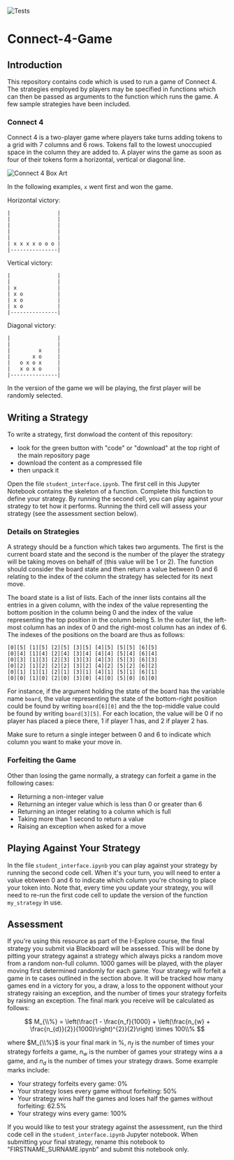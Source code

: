 ![Tests](https://github.com/coolernato/Connect-4-Game/workflows/Tests/badge.svg)

# Connect-4-Game

## Introduction

This repository contains code which is used to run a game of Connect 4. The strategies employed by players may be specified in functions which can then be passed as arguments to the function which runs the game. A few sample strategies have been included.

### Connect 4

Connect 4 is a two-player game where players take turns adding tokens to a grid with 7 columns and 6 rows. Tokens fall to the lowest unoccupied space in the column they are added to. A player wins the game as soon as four of their tokens form a horizontal, vertical or diagonal line.

![Connect 4 Box Art](https://github.com/coolernato/Connect-4-Game/blob/master/readme_resources/connect4_box.jpg?raw=true)

In the following examples, ```x``` went first and won the game.

Horizontal victory:

```
|               |
|               |
|               |
|               |
|               |
| x x x x o o o |
|---------------|
```

Vertical victory:

```
|               |
|               |
| x             |
| x o           |
| x o           |
| x o           |
|---------------|
```

Diagonal victory:

```
|               |
|               |
|         x     |
|       x o     |
|   o x o x     |
|   x o x o     |
|---------------|
```

In the version of the game we will be playing, the first player will be randomly selected.

## Writing a Strategy

To write a strategy, first donwload the content of this repository:
* look for the green button with "code" or "download" at the top right of the main repository page
* download the content as a compressed file
* then unpack it

Open the file ```student_interface.ipynb```. The first cell in this Jupyter Notebook contains the skeleton of a function. Complete this function to define your strategy. By running the second cell, you can play against your strategy to tet how it performs. Running the third cell will assess your strategy (see the assessment section below).

### Details on Strategies

A strategy should be a function which takes two arguments. The first is the current board state and the second is the number of the player the strategy will be taking moves on behalf of (this value will be 1 or 2). The function should consider the board state and then return a value between 0 and 6 relating to the index of the column the strategy has selected for its next move.

The board state is a list of lists. Each of the inner lists contains all the entries in a given column, with the index of the value representing the bottom position in the column being 0 and the index of the value representing the top position in the column being 5. In the outer list, the left-most column has an index of 0 and the right-most column has an index of 6. The indexes of the positions on the board are thus as follows:

```
[0][5] [1][5] [2][5] [3][5] [4][5] [5][5] [6][5] 
[0][4] [1][4] [2][4] [3][4] [4][4] [5][4] [6][4] 
[0][3] [1][3] [2][3] [3][3] [4][3] [5][3] [6][3] 
[0][2] [1][2] [2][2] [3][2] [4][2] [5][2] [6][2] 
[0][1] [1][1] [2][1] [3][1] [4][1] [5][1] [6][1] 
[0][0] [1][0] [2][0] [3][0] [4][0] [5][0] [6][0] 
```

For instance, if the argument holding the state of the board has the variable name ```board```, the value representing the state of the bottom-right position could be found by writing ```board[6][0]``` and the the top-middle value could be found by writing ```board[3][5]```. For each location, the value will be 0 if no player has placed a piece there, 1 if player 1 has, and 2 if player 2 has.

Make sure to return a single integer between 0 and 6 to indicate which column you want to make your move in.

### Forfeiting the Game

Other than losing the game normally, a strategy can forfeit a game in the following cases:

* Returning a non-integer value
* Returning an integer value which is less than 0 or greater than 6
* Returning an integer relating to a column which is full
* Taking more than 1 second to return a value
* Raising an exception when asked for a move

## Playing Against Your Strategy

In the file ```student_interface.ipynb``` you can play against your strategy by running the second code cell. When it's your turn, you will need to enter a value ebtween 0 and 6 to indicate which column you're chosing to place your token into. Note that, every time you update your strategy, you will need to re-run the first code cell to update the version of the function ```my_strategy``` in use.

## Assessment

If you're using this resource as part of the I-Explore course, the final strategy you submit via Blackboard will be assessed. This will be done by pitting your strategy against a strategy which always picks a random move from a random non-full column. 1000 games will be played, with the player moving first determined randomly for each game. Your strategy will forfeit a game in te cases outlined in the section above. It will be tracked how many games end in a victory for you, a draw, a loss to the opponent without your strategy raising an exception, and the number of times your strategy forfeits by raising an exception. The final mark you receive will be calculated as follows:

$$ M_{\\%} = \left(\frac{1 - \frac{n_f}{1000} + \left(\frac{n_{w} + \frac{n_{d}}{2}}{1000}\right)^{2}}{2}\right) \times 100\\% $$

where $M_{\\%}$ is your final mark in %, $n_{f}$ is the number of times your strategy forfeits a game, $n_{w}$ is the number of games your strategy wins a a game, and $n_{d}$ is the number of times your strategy draws. Some example marks include:

* Your strategy forfeits every game: 0%
* Your strategy loses every game without forfeiting: 50%
* Your strategy wins half the games and loses half the games without forfeiting: 62.5%
* Your strategy wins every game: 100%

If you would like to test your strategy against the assessment, run the third code cell in the ```student_interface.ipynb``` Jupyter notebook. When submitting your final strategy, rename this notebook to "FIRSTNAME_SURNAME.ipynb" and submit this notebook only.
